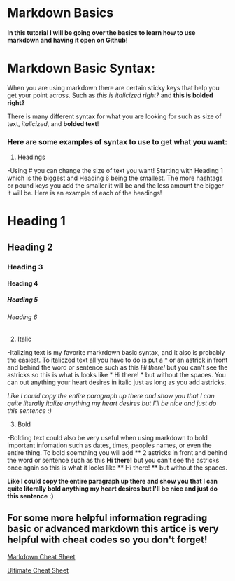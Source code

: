 # Markdown Basics

#### In this tutorial I will be going over the basics to learn how to use markdown and having it open on Github!

# Markdown Basic Syntax:

When you are using markdown there are certain sticky keys that help you get your point across. Such as *this is italicized right?* and **this is bolded right?**

There is many different syntax for what you are looking for such as size of text, *italicized*, and **bolded text**!



### Here are some examples of syntax to use to get what you want:

1. Headings

-Using # you can change the size of text you want! Starting with Heading 1 which is the biggest and Heading 6 being the smallest. The more hashtags or pound keys you add the smaller it will be and the less amount the bigger it will be. Here is an example of each of the headings!

# Heading 1 
## Heading 2
### Heading 3
#### Heading 4
##### Heading 5
###### Heading 6




2. Italic

-Italizing text is my favorite markrdown basic syntax, and it also is probably the easiest. To italiczed text all you have to do is put a * or an astrick in front and behind the word or sentence such as this *Hi there!* but you can't see the astricks so this is what is looks like * Hi there! * but without the spaces. You can out anything your heart desires in italic just as long as you add astricks.

*Like I could copy the entire paragraph up there and show you that I can quite literally italize anything my heart desires but I'll be nice and just do this sentence :)*


3. Bold

-Bolding text could also be very useful when using markdown to bold important infomation such as dates, times, peoples names, or even the entire thing. To bold soemthing you will add ** 2 astricks in front and behind the word or sentence such as this **Hi there!** but you can't see the astricks once again so this is what it looks like ** Hi there! ** but without the spaces. 

**Like I could copy the entire paragraph up there and show you that I can quite literally bold anything my heart desires but I'll be nice and just do this sentence :)**


## For some more helpful information regrading basic or advanced markdown this artice is very helpful with cheat codes so you don't forget!


[Markdown Cheat Sheet](https://www.markdownguide.org/cheat-sheet/)


[Ultimate Cheat Sheet](https://towardsdatascience.com/the-ultimate-markdown-cheat-sheet-3d3976b31a0)



